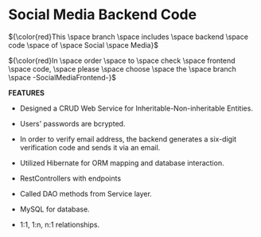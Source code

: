 # Social Media Backend Code

${\color{red}This \space branch \space includes \space backend \space code \space of \space Social \space Media}$

${\color{red}In \space order \space to \space check \space frontend \space code, \space please \space choose \space the \space branch \space -SocialMediaFrontend-}$

**FEATURES**
* Designed a CRUD Web Service for Inheritable-Non-inheritable Entities.

* Users' passwords are bcrypted.

* In order to verify email address, the backend generates a six-digit verification code and sends it via an email.

* Utilized Hibernate for ORM mapping and database interaction.

* RestControllers with endpoints

* Called DAO methods from Service layer.

* MySQL for database.

* 1:1, 1:n, n:1 relationships.


